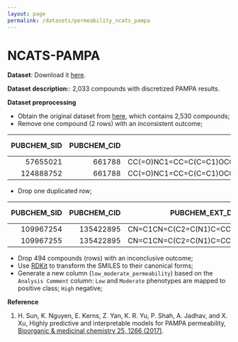 ```yaml
---
layout: page
permalink: /datasets/permeability_ncats_pampa
---
```


<script id="MathJax-script" async src="https://cdn.jsdelivr.net/npm/mathjax@3/es5/tex-mml-chtml.js"></script>


# NCATS-PAMPA

**Dataset**: Download it [here](/ADMET/datasets/permeability_NCATS_PAMPA.csv). 

**Dataset description:**: 2,033 compounds with discretized PAMPA results.

**Dataset preprocessing** 

- Obtain the original dataset from [here](https://pubchem.ncbi.nlm.nih.gov/bioassay/1508612#section=Data-Table), which contains 2,530 compounds;
- Remove one compound (2 rows) with an inconsistent outcome;

| PUBCHEM_SID | PUBCHEM_CID |                                          PUBCHEM_EXT_DATASOURCE_SMILES | PUBCHEM_ACTIVITY_OUTCOME | Phenotype | Analysis Comment |
|------------:|------------:|-----------------------------------------------------------------------:|-------------------------:|----------:|-----------------:|
|    57655021 |      661788 | CC(=O)NC1=CC=C(C=C1)OCC2=C(C=CC(=C2)C3NC4=CC=CC=C4C(=O)N3CC5=CC=CO5)OC |             Inconclusive |       N/F |              NaN |
|   124888752 |      661788 | CC(=O)NC1=CC=C(C=C1)OCC2=C(C=CC(=C2)C3NC4=CC=CC=C4C(=O)N3CC5=CC=CO5)OC |                   Active |      High |        class = 0 |

- Drop one duplicated row;

| PUBCHEM_SID | PUBCHEM_CID |           PUBCHEM_EXT_DATASOURCE_SMILES | PUBCHEM_ACTIVITY_OUTCOME | Phenotype | Analysis Comment |
|------------:|------------:|----------------------------------------:|-------------------------:|----------:|------------------|
|   109967254 |   135422895 | CN=C1CN=C(C2=C(N1)C=CC(=C2)Cl)C3=CC=CN3 |                   Active |      High |        class = 0 |
|   109967255 |   135422895 | CN=C1CN=C(C2=C(N1)C=CC(=C2)Cl)C3=CC=CN3 |                   Active |      High |        class = 0 |

- Drop 494 compounds (rows) with an inconclusive outcome;
- Use [RDKit](https://www.rdkit.org) to transform the SMILES to their canonical forms;
- Generate a new column (`low_moderate_permeability`) based on the `Analysis Comment` column: `Low` and `Moderate` phenotypes are mapped to positive class; `High` negative;


**Reference**

1. H. Sun, K. Nguyen, E. Kerns, Z. Yan, K. R. Yu, P. Shah, A. Jadhav, and X. Xu, Highly predictive and interpretable models for PAMPA permeability, [Bioorganic & medicinal chemistry 25, 1266 (2017)](https://doi.org/10.1016/j.bmc.2016.12.049).
